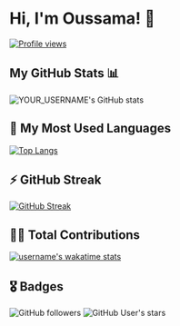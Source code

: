 # Hi, I'm Oussama! 👋

[![Profile views](https://komarev.com/ghpvc/?username=YOUR_USERNAME)](https://github.com/OussamaJmili)

## My GitHub Stats 📊

![YOUR_USERNAME's GitHub stats](https://github-readme-stats.vercel.app/api?username=OussamaJmili&show_icons=true&theme=radical)

## 🔭 My Most Used Languages

[![Top Langs](https://github-readme-stats.vercel.app/api/top-langs/?username=username&layout=compact)](https://github.com/username/username)

## ⚡ GitHub Streak

[![GitHub Streak](https://github-readme-streak-stats.herokuapp.com/?user=username)](https://github.com/username/username)

## 👨‍💻 Total Contributions

[![username's wakatime stats](https://github-readme-stats.vercel.app/api/wakatime?username=username)](https://github.com/username/username)

## 🎖 Badges

![GitHub followers](https://img.shields.io/github/followers/username?style=social)
![GitHub User's stars](https://img.shields.io/github/stars/username?style=social)

